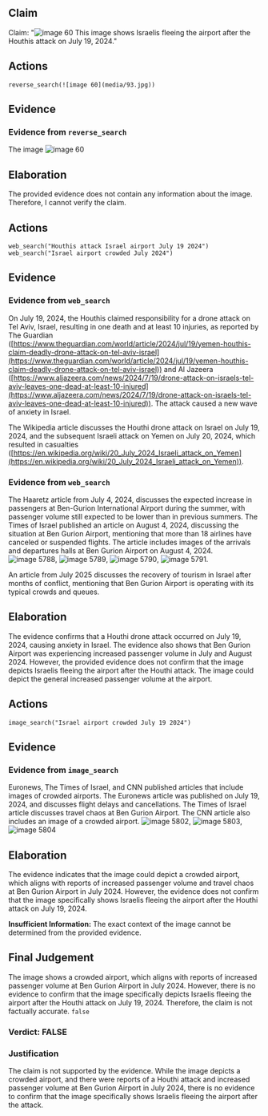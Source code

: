 ## Claim
Claim: "![image 60](media/93.jpg) This image shows Israelis fleeing the airport after the Houthis attack on July 19, 2024."

## Actions
```
reverse_search(![image 60](media/93.jpg))
```

## Evidence
### Evidence from `reverse_search`
The image ![image 60](media/93.jpg)

## Elaboration
The provided evidence does not contain any information about the image. Therefore, I cannot verify the claim.


## Actions
```
web_search("Houthis attack Israel airport July 19 2024")
web_search("Israel airport crowded July 2024")
```

## Evidence
### Evidence from `web_search`
On July 19, 2024, the Houthis claimed responsibility for a drone attack on Tel Aviv, Israel, resulting in one death and at least 10 injuries, as reported by The Guardian ([https://www.theguardian.com/world/article/2024/jul/19/yemen-houthis-claim-deadly-drone-attack-on-tel-aviv-israel](https://www.theguardian.com/world/article/2024/jul/19/yemen-houthis-claim-deadly-drone-attack-on-tel-aviv-israel)) and Al Jazeera ([https://www.aljazeera.com/news/2024/7/19/drone-attack-on-israels-tel-aviv-leaves-one-dead-at-least-10-injured](https://www.aljazeera.com/news/2024/7/19/drone-attack-on-israels-tel-aviv-leaves-one-dead-at-least-10-injured)). The attack caused a new wave of anxiety in Israel.

The Wikipedia article discusses the Houthi drone attack on Israel on July 19, 2024, and the subsequent Israeli attack on Yemen on July 20, 2024, which resulted in casualties ([https://en.wikipedia.org/wiki/20_July_2024_Israeli_attack_on_Yemen](https://en.wikipedia.org/wiki/20_July_2024_Israeli_attack_on_Yemen)).


### Evidence from `web_search`
The Haaretz article from July 4, 2024, discusses the expected increase in passengers at Ben-Gurion International Airport during the summer, with passenger volume still expected to be lower than in previous summers. The Times of Israel published an article on August 4, 2024, discussing the situation at Ben Gurion Airport, mentioning that more than 18 airlines have canceled or suspended flights. The article includes images of the arrivals and departures halls at Ben Gurion Airport on August 4, 2024. ![image 5788](media/2025-08-23_01-51-1755913880-344391.jpg), ![image 5789](media/2025-08-23_01-51-1755913880-523681.jpg), ![image 5790](media/2025-08-23_01-51-1755913880-707739.jpg), ![image 5791](media/2025-08-23_01-51-1755913880-891036.jpg).

An article from July 2025 discusses the recovery of tourism in Israel after months of conflict, mentioning that Ben Gurion Airport is operating with its typical crowds and queues.


## Elaboration
The evidence confirms that a Houthi drone attack occurred on July 19, 2024, causing anxiety in Israel. The evidence also shows that Ben Gurion Airport was experiencing increased passenger volume in July and August 2024. However, the provided evidence does not confirm that the image depicts Israelis fleeing the airport after the Houthi attack. The image could depict the general increased passenger volume at the airport.



## Actions
```
image_search("Israel airport crowded July 19 2024")
```

## Evidence
### Evidence from `image_search`
Euronews, The Times of Israel, and CNN published articles that include images of crowded airports. The Euronews article was published on July 19, 2024, and discusses flight delays and cancellations. The Times of Israel article discusses travel chaos at Ben Gurion Airport. The CNN article also includes an image of a crowded airport. ![image 5802](media/2025-08-23_01-51-1755913902-106452.jpg), ![image 5803](media/2025-08-23_01-51-1755913902-285032.jpg), ![image 5804](media/2025-08-23_01-51-1755913902-418965.jpg)


## Elaboration
The evidence indicates that the image could depict a crowded airport, which aligns with reports of increased passenger volume and travel chaos at Ben Gurion Airport in July 2024. However, the evidence does not confirm that the image specifically shows Israelis fleeing the airport after the Houthi attack on July 19, 2024.

**Insufficient Information:** The exact context of the image cannot be determined from the provided evidence.


## Final Judgement
The image shows a crowded airport, which aligns with reports of increased passenger volume at Ben Gurion Airport in July 2024. However, there is no evidence to confirm that the image specifically depicts Israelis fleeing the airport after the Houthi attack on July 19, 2024. Therefore, the claim is not factually accurate. `false`

### Verdict: FALSE

### Justification
The claim is not supported by the evidence. While the image depicts a crowded airport, and there were reports of a Houthi attack and increased passenger volume at Ben Gurion Airport in July 2024, there is no evidence to confirm that the image specifically shows Israelis fleeing the airport after the attack.
